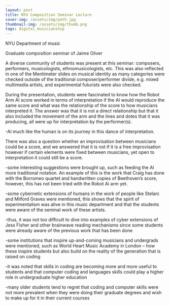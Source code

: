 ```yaml
---
layout: post
title: NYU Composition Seminar Lecture
cover-img: /assets/img/path.jpg
thumbnail-img: /assets/img/thumb.png
tags: digital_musicianship
---
```


NYU Department of music

Graduate composition seminar of Jaime Oliver

A diverse community of students was present at this seminar: composers, performers, musicologists, ethnomusicologists, etc. This was also reflected in one of the Mentimeter slides on musical identity as many categories were checked outside of the traditional composer/performer divide, e.g. mixed multimedia artists, and experimental futurists were also checked.

During the presentation, students were fascinated to know how the Robot Arm AI score worked in terms of interpretation if the AI would reproduce the same score and what was the relationship of the score to how musicians interpreted it. The answer was that it is not a direct relationship but that it also included the movement of the arm and the lines and dotes that it was producing, all were up for interpretation by the performer(s).

-AI much like the human is on its journey in this dance of interpretation.

There was also a question whether an improvisation between musicians could be a score, and we answered that it is not if it is a free improvisation however if certain elements were fixed between musicians, yet open to interpretation it could still be a score.

-some interesting suggestions were brought up, such as feeding the AI more traditional notation. An example of this is the work that Craig has done with the Borromeo quartet and handwritten copies of Beethoven’s score, however, this has not been tried with the Robot Ai arm yet.

-some cybernetic extensions of humans in the work of people like Stelarc and Milford Graves were mentioned, this shows that the spirit of experimentalism was alive in this music department and that the students were aware of the seminal work of these artists. 

-thus, it was not too difficult to dive into examples of cyber extensions of Jess Fisher and other brainwave reading mechanisms since some students were already aware of the previous work that has been done

-some institutions that inspire up-and-coming musicians and undergrads were mentioned, such as World Heart Music Academy in London – how these inspire students but also build on the reality of the generation that is raised on coding

-it was noted that skills in coding are becoming more and more useful to students and that computer coding and languages skills could play a higher role in undergraduate higher education

-many older students tend to regret that coding and computer skills were not more prevalent when they were doing their graduate degrees and wish to make up for it in their current courses
